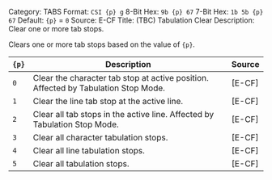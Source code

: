 Category: TABS
Format: `CSI {p} g`
8-Bit Hex: `9b {p} 67`
7-Bit Hex: `1b 5b {p} 67`
Default: `{p}` = `0`
Source: E-CF
Title: (TBC) Tabulation Clear
Description: Clear one or more tab stops.

Clears one or more tab stops based on the value of `{p}`.

| `{p}` | Description                                                                        | Source |
|-------|------------------------------------------------------------------------------------|--------|
| `0`   | Clear the character tab stop at active position. Affected by Tabulation Stop Mode. | [E-CF] |
| `1`   | Clear the line tab stop at the active line.                                        | [E-CF] |
| `2`   | Clear all tab stops in the active line.  Affected by Tabulation Stop Mode.         | [E-CF] |
| `3`   | Clear all character tabulation stops.                                              | [E-CF] |
| `4`   | Clear all line tabulation stops.                                                   | [E-CF] |
| `5`   | Clear all tabulation stops.                                                        | [E-CF] |
